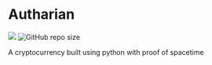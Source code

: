# Autharian

![](https://ibb.co/mhjKRLR)
![GitHub repo size](https://img.shields.io/github/repo-size/AutharianTeam/Autharian?style=for-the-badge)

A cryptocurrency built using python with proof of spacetime
